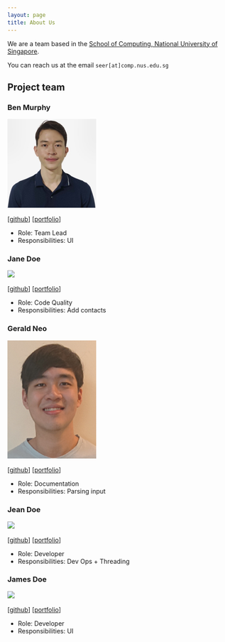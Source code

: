 ```yaml
---
layout: page
title: About Us
---
```


We are a team based in the [School of Computing, National University of Singapore](http://www.comp.nus.edu.sg).

You can reach us at the email `seer[at]comp.nus.edu.sg`

## Project team

### Ben Murphy

<img src="images/benmurphyy.png" width="200px">

[[github](https://github.com/benmurphyy)]
[[portfolio](team/benmurphy.md)]

* Role: Team Lead
* Responsibilities: UI

### Jane Doe

<img src="images/yokeyue.png" width="200px">

[[github](http://github.com/yokester98)]
[[portfolio](team/yokeyue.md)]

* Role: Code Quality
* Responsibilities: Add contacts

### Gerald Neo

<img src="images/geraldneo567.png" width="200px">

[[github](http://github.com/geraldneo567)] [[portfolio](team/geraldneo567.md)]

* Role: Documentation
* Responsibilities: Parsing input

### Jean Doe

<img src="images/johndoe.png" width="200px">

[[github](http://github.com/johndoe)]
[[portfolio](team/johndoe.md)]

* Role: Developer
* Responsibilities: Dev Ops + Threading

### James Doe

<img src="images/johndoe.png" width="200px">

[[github](http://github.com/johndoe)]
[[portfolio](team/johndoe.md)]

* Role: Developer
* Responsibilities: UI
